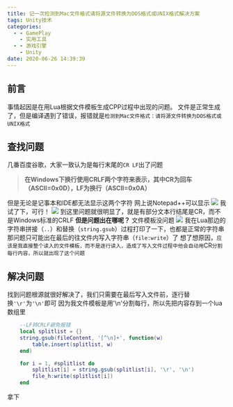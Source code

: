```yaml
---
title: 记一次检测到Mac文件格式请将源文件转换为DOS格式或UNIX格式解决方案
tags: Unity技术
categories:
  - - GamePlay
    - 实用工具
  - - 游戏引擎
    - Unity
date: 2020-06-26 14:39:39
---
```


<meta name="referrer" content="no-referrer" />



## 前言

事情起因是在用Lua根据文件模板生成CPP过程中出现的问题。 文件是正常生成了，但是编译遇到了错误，报错就是`检测到Mac文件格式：请将源文件转换为DOS格式或UNIX格式`

## 查找问题

几番百度谷歌，大家一致认为是每行末尾的`CR LF`出了问题

> **在Windows下换行使用CRLF两个字符来表示，其中CR为回车（ASCII=0x0D），LF为换行（ASCII=0x0A）**

但是无论是记事本和IDE都无法显示这两个字符 网上说Notepad++可以显示
![](https://myfirstblog.oss-cn-hangzhou.aliyuncs.com/2020/06/QQ截图20200626143005.png) 我试了下，可行！ 
![](https://myfirstblog.oss-cn-hangzhou.aliyuncs.com/2020/06/QQ截图20200626143054.png) 到这里问题就很明显了，就是有部分文本行结尾是CR，而不是Windows标准的CRLF **但是问题出在哪呢？** 文件模板没问题 
![](https://myfirstblog.oss-cn-hangzhou.aliyuncs.com/2020/06/QQ截图20200626143226.png) 
我在Lua那边的字符串拼接（`..`）和替换（`string.gsub`）过程打印了一下，也都是正常的字符串 那问题只可能出在最后的往文件内写入字符串（`file:write`）了 想了想原因，`应该是我直接整个读入的文件模板，而不是逐行读入，造成了写入文件过程中他会自动用`CR`分割每行内容，所以就出现了这个问题`

## 解决问题

找到问题根源就很好解决了，我们只需要在最后写入文件前，逐行替换`'\r'`为`'\n'`即可 因为我文件模板是用'\\n'分割每行，所以先把内容存到一个lua 数组里

```lua
    --LF转CRLF避免报错
    local splitlist = {}
    string.gsub(fileContent, '[^\n]+', function(w)
        table.insert(splitlist, w)
    end)

    for i = 1, #splitlist do
        splitlist[i] = string.gsub(splitlist[i], '\r', '\n')
        file_h:write(splitlist[i])
    end
```

拿下